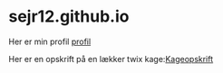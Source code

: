 # sejr12.github.io
<body>
<p> Her er min profil <a href="file:///C:/Users/sejrk/Desktop/Programering/Website/profil.html">profil</a></p>
<p> Her er en opskrift på en lækker twix kage:<a href="file:///C:/Users/sejrk/Desktop/Programering/Website/kageopskrift.html">Kageopskrift</a>
<body>